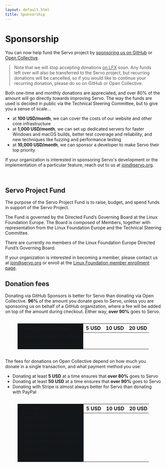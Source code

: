 ```yaml
---
layout: default.html
title: Sponsorship
---
```


# Sponsorship

You can now help fund the Servo project by [sponsoring us on GitHub](https://github.com/sponsors/servo) or [Open Collective](https://opencollective.com/servo).

<aside class="_note">

Note that we will stop accepting donations [on LFX](https://crowdfunding.lfx.linuxfoundation.org/projects/servo) soon.
Any funds left over will also be transferred to the Servo project, but recurring donations will be cancelled, so if you would like to continue your recurring donation, please do so on GitHub or Open Collective.
</aside>

Both one-time and monthly donations are appreciated, and over 80% of the amount will go directly towards improving Servo.
The way the funds are used is decided in public via the Technical Steering Committee, but to give you a sense of scale…

- at **100 USD/month**, we can cover the costs of our website and other core infrastructure
- at **1,000 USD/month**, we can set up dedicated servers for faster Windows and macOS builds, better test coverage and reliability, and new techniques like fuzzing and performance testing
- at **10,000 USD/month**, we can sponsor a developer to make Servo their top priority

<div class="hero is-info is-small">
  <div class="hero-body">
    <p class="subtitle">
      If your organization is interested in sponsoring Servo's development or the implementation of a particular feature, reach out to us at <a href="mailto:join@servo.org">join@servo.org</a>.
    </p>
  </div>
</div>
<br>

## Servo Project Fund

The purpose of the Servo Project Fund is to raise, budget, and spend funds in support of the Servo Project.

The Fund is governed by the Directed Fund’s Governing Board at the Linux Foundation Europe. The Board is composed of Members, together with representation from the Linux Foundation Europe and the Technical Steering Committee.

There are currently no members of the Linux Foundation Europe Directed Fund’s Governing Board.

If your organization is interested in becoming a member, please contact us at <join@servo.org> or enroll at the [Linux Foundation member enrollment page](https://enrollment.lfx.linuxfoundation.org/?project=servo).

## Donation fees

Donating via GitHub Sponsors is better for Servo than donating via Open Collective.
**96%** of the amount you donate goes to Servo, unless you are sponsoring us on behalf of a GitHub organization, where a fee will be added on top of the amount during checkout.
Either way, **over 90%** goes to Servo.

<figure class="_donation_fees" id="_github_sponsors_fees">

| Fees for sponsoring... | 5 USD | 10 USD | 20 USD | 50 USD | 100 USD | 1000 USD |
|---|---|---|---|---|---|---|
| as an individual on GitHub |
| on behalf of a GitHub org |
</figure>

The fees for donations on Open Collective depend on how much you donate in a single transaction, and what payment method you use:

- Donating at least **5 USD** at a time ensures that **over 80%** goes to Servo
- Donating at least **50 USD** at a time ensures that **over 90%** goes to Servo
- Donating with Stripe is almost always better for Servo than donating with PayPal

<figure class="_donation_fees" id="_open_collective_fees">

| Fees for... | 5 USD | 10 USD | 20 USD | 50 USD | 100 USD | 1000 USD |
|---|---|---|---|---|---|---|
| Stripe (ACH) |
| Stripe (card, USA) |
| Stripe (card, international) |
| Stripe (card, worst case) |
| PayPal (USA) |
| PayPal (international) |
</figure>

<script>
  const hostFee = x => 0.04 * x;
  const donorCheckoutSurcharges = {
    "as an individual on GitHub": x => 0,
    "on behalf of a GitHub org": x => 0.06 * x,
  };
  const paymentProcessorFees = {
    // Stripe for USA merchants
    // <https://stripe.com/us/pricing>
    // - > Payments > Bank debits and transfers (for ACH)
    // - > Payments > Cards and wallets (for card)
    //   - plus “international cards” (for international)
    //   - plus “currency conversion” too (for worst case)
    //   - no “manually entered cards”
    "Stripe (ACH)": x => 30 + 0.008 * x,
    "Stripe (card, USA)": x => 30 + 0.029 * x,
    "Stripe (card, international)": x => 30 + (0.029 + 0.015) * x,
    "Stripe (card, worst case)": x => 30 + (0.029 + 0.015 + 0.01) * x,
    // PayPal for USA merchants
    // <https://www.paypal.com/us/webapps/mpp/merchant-fees#statement-2>
    // > Commercial Transaction Rates
    // - > Fixed fee for commercial transactions (based on currency received) > US dollar
    // - plus > Standard rate for receiving domestic transactions > PayPal Guest Checkout
    //   - currently same as “PayPal Checkout”
    // - plus > Additional percentage-based fee for international commercial transactions
    //   (for international)
    "PayPal (USA)": x => 49 + 0.0349 * x,
    "PayPal (international)": x => 49 + (0.0349 + 0.015) * x,
  };
  function updateGithubSponsorsTable() {
    const table = document.querySelector("#_github_sponsors_fees table");
    const exampleDonations = [...table.rows[0].cells].slice(1)
      .map(x => parseInt(x.textContent, 10) * 100);
    for (const row of [...table.rows].slice(1)) {
      const donor = row.cells[0].textContent;
      for (const [i, donation] of exampleDonations.entries()) {
        const surcharge = donorCheckoutSurcharges[donor](donation);
        const total = donation + surcharge;
        const fee = surcharge + hostFee(donation); // not hostFee(total)!
        const net = total - fee;
        const totalText = (Math.ceil(total) / 100).toFixed(2);
        const feeText = (Math.ceil(fee) / 100).toFixed(2);
        const netText = (Math.ceil(net) / 100).toFixed(2);
        const feePercentText = (100 * fee / total).toFixed(1);
        const netPercentText = (100 * net / total).toFixed(1);
        const totalClass = surcharge > 0 ? "_total _has_surcharge" : "_total";
        const netClass = net / total >= 0.96 ? "_net _net96" : "_net";
        row.cells[i + 1].innerHTML = `
          <span class="${totalClass}">${totalText}</span>
          <br><span class="_fee">− ${feeText} (${feePercentText}%)</span>
          <br><strong class="${netClass}">= ${netText} (${netPercentText}%)</strong>
        `;
      }
    }
  }
  function updateOpenCollectiveTable() {
    const table = document.querySelector("#_open_collective_fees table");
    const exampleDonations = [...table.rows[0].cells].slice(1)
      .map(x => parseInt(x.textContent, 10) * 100);
    for (const row of [...table.rows].slice(1)) {
      const paymentProcessor = row.cells[0].textContent;
      for (const [i, donation] of exampleDonations.entries()) {
        const fee = paymentProcessorFees[paymentProcessor](donation) + hostFee(donation);
        const net = donation - fee;
        const feeText = (Math.ceil(fee) / 100).toFixed(2);
        const netText = (Math.ceil(net) / 100).toFixed(2);
        const feePercentText = (100 * fee / donation).toFixed(1);
        const netPercentText = (100 * net / donation).toFixed(1);
        const netClass = net / donation >= 0.9 ? "_net _net90" : "_net";
        row.cells[i + 1].innerHTML = `
          <span class="_fee">− ${feeText} (${feePercentText}%)</span>
          <br><strong class="${netClass}">= ${netText} (${netPercentText}%)</strong>
        `;
      }
    }
  }
  updateGithubSponsorsTable();
  updateOpenCollectiveTable();
</script>

<style>
  ._note {
    margin: 1em 1em;
    border-left: 1px solid;
    padding-left: 1em;
    opacity: 0.75;
  }
  ._donation_fees {
    overflow-x: auto;
  }
  ._donation_fees table {
    width: max-content;
  }
  ._donation_fees tr > *:not(#specificity) {
    text-align: left;
  }
  ._donation_fees tr > *:nth-child(1) {
    /* Freeze the first cell of each row. */
    position: sticky;
    left: 0;
    /* Hide other cells that overlap when scrolling. */
    background: #121619;
    z-index: 1;
  }
  ._total {
    opacity: 0.75;
  }
  ._has_surcharge {
    opacity: 1;
    color: #FAAE30;
  }
  ._fee {
    opacity: 0.75;
  }
  ._net {
    opacity: 0.75;
  }
  ._net96, ._net90 {
    opacity: 1;
    color: #42BF64;
  }
</style>
